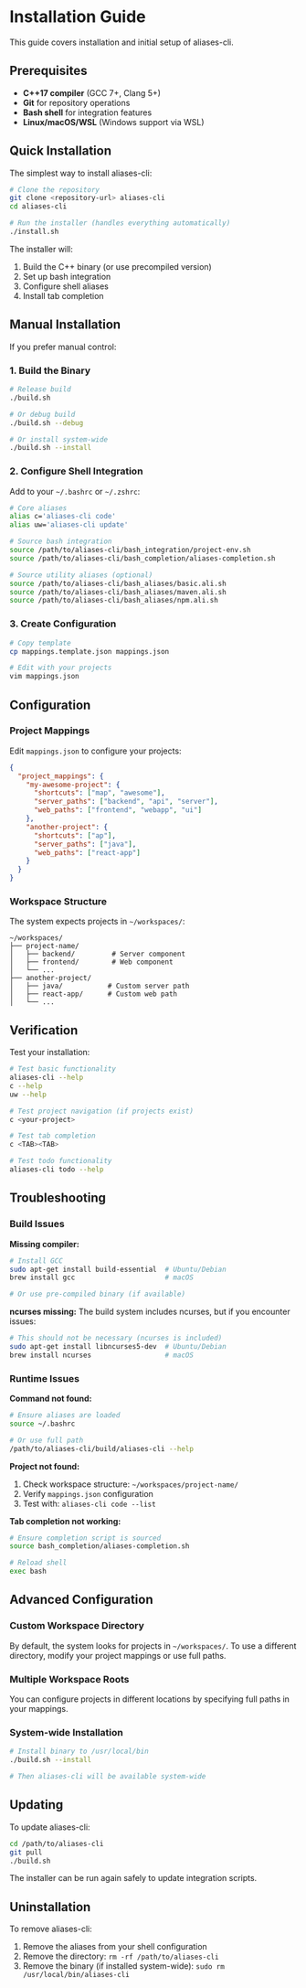 # Installation Guide

This guide covers installation and initial setup of aliases-cli.

## Prerequisites

- **C++17 compiler** (GCC 7+, Clang 5+)
- **Git** for repository operations
- **Bash shell** for integration features
- **Linux/macOS/WSL** (Windows support via WSL)

## Quick Installation

The simplest way to install aliases-cli:

```bash
# Clone the repository
git clone <repository-url> aliases-cli
cd aliases-cli

# Run the installer (handles everything automatically)
./install.sh
```

The installer will:
1. Build the C++ binary (or use precompiled version)
2. Set up bash integration
3. Configure shell aliases
4. Install tab completion

## Manual Installation

If you prefer manual control:

### 1. Build the Binary

```bash
# Release build
./build.sh

# Or debug build
./build.sh --debug

# Or install system-wide
./build.sh --install
```

### 2. Configure Shell Integration

Add to your `~/.bashrc` or `~/.zshrc`:

```bash
# Core aliases
alias c='aliases-cli code'
alias uw='aliases-cli update'

# Source bash integration
source /path/to/aliases-cli/bash_integration/project-env.sh
source /path/to/aliases-cli/bash_completion/aliases-completion.sh

# Source utility aliases (optional)
source /path/to/aliases-cli/bash_aliases/basic.ali.sh
source /path/to/aliases-cli/bash_aliases/maven.ali.sh
source /path/to/aliases-cli/bash_aliases/npm.ali.sh
```

### 3. Create Configuration

```bash
# Copy template
cp mappings.template.json mappings.json

# Edit with your projects
vim mappings.json
```

## Configuration

### Project Mappings

Edit `mappings.json` to configure your projects:

```json
{
  "project_mappings": {
    "my-awesome-project": {
      "shortcuts": ["map", "awesome"],
      "server_paths": ["backend", "api", "server"],
      "web_paths": ["frontend", "webapp", "ui"]
    },
    "another-project": {
      "shortcuts": ["ap"],
      "server_paths": ["java"],
      "web_paths": ["react-app"]
    }
  }
}
```

### Workspace Structure

The system expects projects in `~/workspaces/`:

```
~/workspaces/
├── project-name/
│   ├── backend/         # Server component
│   ├── frontend/        # Web component
│   └── ...
├── another-project/
│   ├── java/           # Custom server path
│   ├── react-app/      # Custom web path
│   └── ...
```

## Verification

Test your installation:

```bash
# Test basic functionality
aliases-cli --help
c --help
uw --help

# Test project navigation (if projects exist)
c <your-project>

# Test tab completion
c <TAB><TAB>

# Test todo functionality
aliases-cli todo --help
```

## Troubleshooting

### Build Issues

**Missing compiler:**
```bash
# Install GCC
sudo apt-get install build-essential  # Ubuntu/Debian
brew install gcc                      # macOS

# Or use pre-compiled binary (if available)
```

**ncurses missing:**
The build system includes ncurses, but if you encounter issues:
```bash
# This should not be necessary (ncurses is included)
sudo apt-get install libncurses5-dev  # Ubuntu/Debian
brew install ncurses                  # macOS
```

### Runtime Issues

**Command not found:**
```bash
# Ensure aliases are loaded
source ~/.bashrc

# Or use full path
/path/to/aliases-cli/build/aliases-cli --help
```

**Project not found:**
1. Check workspace structure: `~/workspaces/project-name/`
2. Verify `mappings.json` configuration
3. Test with: `aliases-cli code --list`

**Tab completion not working:**
```bash
# Ensure completion script is sourced
source bash_completion/aliases-completion.sh

# Reload shell
exec bash
```

## Advanced Configuration

### Custom Workspace Directory

By default, the system looks for projects in `~/workspaces/`. To use a different directory, modify your project mappings or use full paths.

### Multiple Workspace Roots

You can configure projects in different locations by specifying full paths in your mappings.

### System-wide Installation

```bash
# Install binary to /usr/local/bin
./build.sh --install

# Then aliases-cli will be available system-wide
```

## Updating

To update aliases-cli:

```bash
cd /path/to/aliases-cli
git pull
./build.sh
```

The installer can be run again safely to update integration scripts.

## Uninstallation

To remove aliases-cli:

1. Remove the aliases from your shell configuration
2. Remove the directory: `rm -rf /path/to/aliases-cli`
3. Remove the binary (if installed system-wide): `sudo rm /usr/local/bin/aliases-cli`